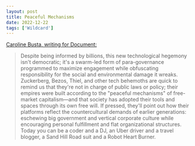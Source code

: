 ```yaml
---
layout: post
title: Peaceful Mechanisms
date: 2022-12-22
tags: ['Wildcard']
---
```

[Caroline Busta, writing for Document:](https://www.documentjournal.com/2021/01/the-internet-didnt-kill-counterculture-you-just-wont-find-it-on-instagram/)

> Despite being informed by billions, this new technological hegemony isn't democratic; it's a swarm-led form of para-governance programmed to maximize engagement while obfuscating responsibility for the social and<!--x--> environmental damage it wreaks. Zuckerberg, Bezos, Thiel, and other tech behemoths are quick to remind us that they're not in charge of public laws or policy; their empires were built according to the "peaceful mechanisms" of free-market capitalism—and that society has adopted their tools and spaces through its own free will. If pressed, they'll point out how their platforms reflect the countercultural demands of earlier generations: eschewing big government and vertical corporate culture while encouraging personal fulfillment and flat organizational structures. Today you can be a coder and a DJ, an Uber driver and a travel blogger, a Sand Hill Road suit and a Robot Heart Burner.